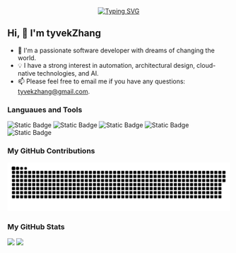 <div align="center">
  <a href="https://blog.sunguoqi.com/">
    <img src="https://readme-typing-svg.demolab.com?font=Fira+Code&pause=1000&color=5194F0&width=435&lines=Do what you love;Do what you should do&center=true&size=27" alt="Typing SVG" />
  </a>
</div>

## Hi, 👋 I'm tyvekZhang

- 🔭 I'm a passionate software developer with dreams of changing the world.
- 💡 I have a strong interest in automation, architectural design, cloud-native technologies, and AI.
- 📫 Please feel free to email me if you have any questions: tyvekzhang@gmail.com.


### Languaues and Tools

<span > 
  <img alt="Static Badge" src="https://img.shields.io/badge/Python-3776AB?style=flat-square&logo=python&logoColor=white">
  <img alt="Static Badge" src="https://img.shields.io/badge/Java-%23007396?style=flat-square&logo=java&logoColor=white">
  <img alt="Static Badge" src="https://img.shields.io/badge/Go-%2300ADD8?style=flat-square&logo=go&logoColor=white">
  <img alt="Static Badge" src="https://img.shields.io/badge/TypeScript-%230072b3?style=flat-square&logo=TypeScript&logoColor=%23fff"> 
  <img alt="Static Badge" src="https://img.shields.io/badge/React-%2361dafb?style=flat-square&logo=react&logoColor=white">
</span>

### My GitHub Contributions

![](https://raw.githubusercontent.com/tyvekzhang/tyvekzhang/output/github-contribution-grid-snake.svg)

### My GitHub Stats

<div align="left">
  <img src="https://github-readme-stats.vercel.app/api?username=tyvekzhang&show_icons=true" /> 
  <img src="https://github-readme-stats.vercel.app/api/top-langs/?username=tyvekzhang&layout=compact&langs_count=6&text_color=000&icon_color=fff&theme=graywhite" />
</div>

